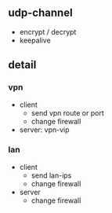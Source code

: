 ## udp-channel

* encrypt / decrypt
* keepalive

## detail

### vpn

* client
  * send vpn route or port
  * change firewall
* server: vpn-vip


### lan

* client
  * send lan-ips
  * change firewall
* server
  * change firewall